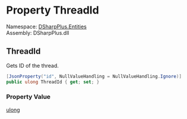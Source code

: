 # Property ThreadId

Namespace: [DSharpPlus.Entities](DSharpPlus.Entities.md)  
Assembly: DSharpPlus.dll

## <a id="DSharpPlus_Entities_DiscordThreadChannelMember_ThreadId"></a>ThreadId

Gets ID of the thread.

```csharp
[JsonProperty("id", NullValueHandling = NullValueHandling.Ignore)]
public ulong ThreadId { get; set; }
```

### Property Value

[ulong](https://learn.microsoft.com/dotnet/api/system.uint64)

